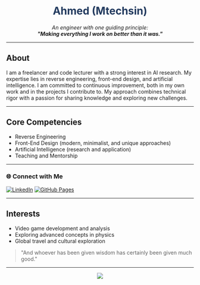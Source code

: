 <!-- Profile README for Mtechsin -->

<h1 align="center" style="color:#223A5E;">Ahmed (Mtechsin)</h1>
<p align="center">
  <em>An engineer with one guiding principle:<br>
  <strong>"Making everything I work on better than it was."</strong>
  </em>
</p>

---

## About

I am a freelancer and code lecturer with a strong interest in AI research. My expertise lies in reverse engineering, front-end design, and artificial intelligence. I am committed to continuous improvement, both in my own work and in the projects I contribute to. My approach combines technical rigor with a passion for sharing knowledge and exploring new challenges.

---

## Core Competencies

- Reverse Engineering
- Front-End Design (modern, minimalist, and unique approaches)
- Artificial Intelligence (research and application)
- Teaching and Mentorship

---

### 🌐 Connect with Me

[![LinkedIn](https://img.shields.io/badge/LinkedIn-blue?logo=linkedin&logoColor=white)](https://linkedin.com/in/ahmed-son-120a1b204)
[![GitHub Pages](https://img.shields.io/badge/Personal%20Website-Coming%20Soon-blue?logo=github)](https://github.com/Mtechsin)

---

## Interests

- Video game development and analysis
- Exploring advanced concepts in physics
- Global travel and cultural exploration

> "And whoever has been given wisdom has certainly been given much good."

---

<p align="center">
  <img src="https://capsule-render.vercel.app/api?type=waving&color=223A5E&height=140&section=footer"/>
</p>

<!--
This README reflects my professional journey and interests. Updates will follow as my work evolves.
-->
